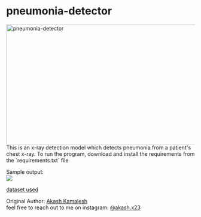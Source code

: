 # pneumonia-detector

<img src="https://socialify.git.ci/asphytheghoul/pneumonia-detector/image?font=Source%20Code%20Pro&language=1&name=1&owner=1&pattern=Signal&stargazers=1&theme=Dark" alt="pneumonia-detector" width="640" height="320" />
This is an x-ray detection model which detects pneumonia from a patient's chest x-ray. To run the program, download and install the requirements from the `requirements.txt` file 

Sample output: <br/>
<img src="https://user-images.githubusercontent.com/91832216/194707971-10d23ea2-023e-4f7c-ae56-3260c704b040.png">

[dataset used](https://www.kaggle.com/datasets/paultimothymooney/chest-xray-pneumonia)

Original Author: [Akash Kamalesh](https://github.com/asphytheghoul) <br/>
feel free to reach out to me on instagram: [@akash.x23](https://www.instagram.com/akash.x23/)
